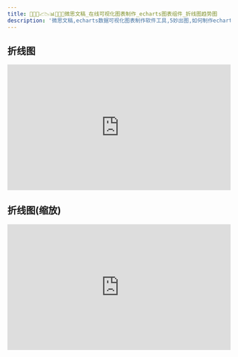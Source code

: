 ```yaml
---
title: 🥉🥇🥈📈📉📊🧡💛💚微思文稿_在线可视化图表制作_echarts图表组件_折线图趋势图
description: '微思文稿,echarts数据可视化图表制作软件工具,5妙出图,如何制作echart折线图,趋势图,面积图,时间变化趋势'
---
```

## 折线图
<iframe  
 style="width: 100%;aspect-ratio: 16/9"
 src="https://vslide.cn/slides?showPage=false&id=demo/simple-line"  
 frameborder=0  
 allowfullscreen>
 </iframe>

## 折线图(缩放)
<iframe  
 style="width: 100%;aspect-ratio: 16/9"
 src="https://vslide.cn/slides?showPage=false&id=demo/line-zoom"  
 frameborder=0  
 allowfullscreen>
 </iframe>

